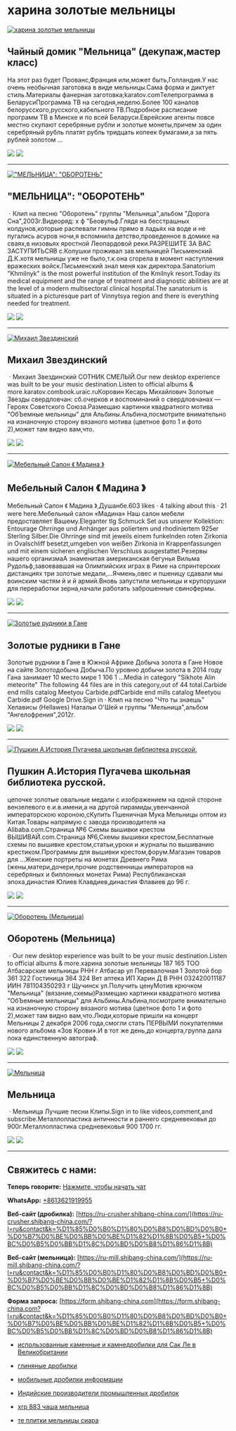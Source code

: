 # харина золотые мельницы

<a href="https://swt.shibang-china.com/?l=ru&img&k=%D1%85%D0%B0%D1%80%D0%B8%D0%BD%D0%B0+%D0%B7%D0%BE%D0%BB%D0%BE%D1%82%D1%8B%D0%B5+%D0%BC%D0%B5%D0%BB%D1%8C%D0%BD%D0%B8%D1%86%D1%8B" target="_blank">![харина золотые мельницы](http://static.shibang-china.com/all-800x300/346.jpg)</a>

## Чайный домик &quot;Мельница&quot; (декупаж,мастер класс)
На этот раз будет Прованс,Франция или,может быть,Голландия.У нас очень необычная заготовка в виде мельницы.Сама форма и диктует стиль.Материалы фанерная заготовка;karatov.comТелепрограмма в БеларусиПрограмма ТВ на сегодня,неделю.Более 100 каналов белорусского,русского,кабельного ТВ.Подробное расписание программ ТВ в Минске и по всей Беларуси.Еврейские агенты повсе местно скупают серебряные рубли и золотые монеты,причем за один серебряный рубль платят рубль тридцать копеек бумагами,а за пять рублей золотом …


<a href="https://whatsapp.shibangsoft.com/WhatsApp.php" target="_blank" title="WhatsApp">![](http://static.shibang-china.com/icon/whatsapp.png)</a> <a href="https://swt.shibang-china.com/?l=ru&icon&k=%D1%85%D0%B0%D1%80%D0%B8%D0%BD%D0%B0+%D0%B7%D0%BE%D0%BB%D0%BE%D1%82%D1%8B%D0%B5+%D0%BC%D0%B5%D0%BB%D1%8C%D0%BD%D0%B8%D1%86%D1%8B" target="_blank">![](http://static.shibang-china.com/icon/chat-ru.png)</a>

---

<a href="https://swt.shibang-china.com/?l=ru&img&k=%D1%85%D0%B0%D1%80%D0%B8%D0%BD%D0%B0+%D0%B7%D0%BE%D0%BB%D0%BE%D1%82%D1%8B%D0%B5+%D0%BC%D0%B5%D0%BB%D1%8C%D0%BD%D0%B8%D1%86%D1%8B" target="_blank">![&quot;МЕЛЬНИЦА&quot;: &quot;ОБОРОТЕНЬ&quot;](http://static.shibang-china.com/all-800x300/1397.jpg)</a>

## &quot;МЕЛЬНИЦА&quot;: &quot;ОБОРОТЕНЬ&quot;
&nbsp;&#0183;&#32;Клип на песню &quot;Оборотень&quot; группы &quot;Мельница&quot;,альбом &quot;Дорога Сна&quot;,2003г.Видеоряд: х ф &quot;Беовульф.Глядя на бесстрашных колдунов,которые распевали гимны прямо в ладьях на воде и не пугались асуров ночи,я вспомнила детство,проведенное в домике на сваях,в низовьях яростной Леопардовой реки.РАЗРЕШИТЕ ЗА ВАС ЗАСТУПИТЬСЯВ с.Колушки проживал зав.мельницей Письменский Д.К.хотя мельницы уже не было,т.к.она сгорела в момент наступления вражеских войск.Письменский знал меня как директора.Sanatorium &quot;Khmilnyk&quot; is the most powerful institution of the Kmilnyk resort.Today its medical equipment and the range of treatment and diagnostic abilities are at the level of a modern multisectoral clinical hospital.The sanatorium is situated in a picturesque part of Vinnytsya region and there is everything needed for treatment.


<a href="https://whatsapp.shibangsoft.com/WhatsApp.php" target="_blank" title="WhatsApp">![](http://static.shibang-china.com/icon/whatsapp.png)</a> <a href="https://swt.shibang-china.com/?l=ru&icon&k=%D1%85%D0%B0%D1%80%D0%B8%D0%BD%D0%B0+%D0%B7%D0%BE%D0%BB%D0%BE%D1%82%D1%8B%D0%B5+%D0%BC%D0%B5%D0%BB%D1%8C%D0%BD%D0%B8%D1%86%D1%8B" target="_blank">![](http://static.shibang-china.com/icon/chat-ru.png)</a>

---

<a href="https://swt.shibang-china.com/?l=ru&img&k=%D1%85%D0%B0%D1%80%D0%B8%D0%BD%D0%B0+%D0%B7%D0%BE%D0%BB%D0%BE%D1%82%D1%8B%D0%B5+%D0%BC%D0%B5%D0%BB%D1%8C%D0%BD%D0%B8%D1%86%D1%8B" target="_blank">![Михаил Звездинский](http://static.shibang-china.com/all-800x300/278.jpg)</a>

## Михаил Звездинский
&nbsp;&#0183;&#32;Михаил Звездинский СОТНИК СМЕЛЫЙ.Our new desktop experience was built to be your music destination.Listen to official albums &amp; more.karatov.combook.uraic.ruКоровин Кесарь Михайлович Золотые Звезды свердловчан: сб.очерков и воспоминаний о свердловчанах — Героях Советского Союза.Размещаю картинки квадратного мотива &quot;ОбЪемные мельницы&quot; для Альбины.Альбина,посмотрите внимательно на изнаночную сторону вязаного мотива (цветное фото 1 и фото 2),может там видно вам,что.


<a href="https://whatsapp.shibangsoft.com/WhatsApp.php" target="_blank" title="WhatsApp">![](http://static.shibang-china.com/icon/whatsapp.png)</a> <a href="https://swt.shibang-china.com/?l=ru&icon&k=%D1%85%D0%B0%D1%80%D0%B8%D0%BD%D0%B0+%D0%B7%D0%BE%D0%BB%D0%BE%D1%82%D1%8B%D0%B5+%D0%BC%D0%B5%D0%BB%D1%8C%D0%BD%D0%B8%D1%86%D1%8B" target="_blank">![](http://static.shibang-china.com/icon/chat-ru.png)</a>

---

<a href="https://swt.shibang-china.com/?l=ru&img&k=%D1%85%D0%B0%D1%80%D0%B8%D0%BD%D0%B0+%D0%B7%D0%BE%D0%BB%D0%BE%D1%82%D1%8B%D0%B5+%D0%BC%D0%B5%D0%BB%D1%8C%D0%BD%D0%B8%D1%86%D1%8B" target="_blank">![Мебельный Салон 《 Мадина 》](http://static.shibang-china.com/all-800x300/1188.jpg)</a>

## Мебельный Салон 《 Мадина 》
Мебельный Салон 《 Мадина 》,Душанбе.603 likes &#183; 4 talking about this &#183; 21 were here.Мебельный салон &#171;Мадина&#187; Наш салон мебели предоставляет Вашему.Eleganter tlg Schmuck Set aus unserer Kollektion: Entourage Ohrringe und Anh&#228;nger aus poliertem und rhodiniertem 925er Sterling Silber.Die Ohrringe sind mit jeweils einem funkelnden roten Zirkonia in Ovalschliff besetzt,umgeben von wei&#223;en Zirkonia in Krappenfassungen und mit einem sicheren englischen Verschluss ausgestattet.Резервы нашего организмаА знаменитая американская бегунья Вильма Рудольф,завоевавшая на Олимпийских играх в Риме на спринтерских дистанциях три золотые медали,…Ячмень,овес и пшеницу сдавали мы воинским частям й и й армий.Вновь запустили мельницы и крупорушки для переработки зерна,начали работать заброшенные свинофермы.


<a href="https://whatsapp.shibangsoft.com/WhatsApp.php" target="_blank" title="WhatsApp">![](http://static.shibang-china.com/icon/whatsapp.png)</a> <a href="https://swt.shibang-china.com/?l=ru&icon&k=%D1%85%D0%B0%D1%80%D0%B8%D0%BD%D0%B0+%D0%B7%D0%BE%D0%BB%D0%BE%D1%82%D1%8B%D0%B5+%D0%BC%D0%B5%D0%BB%D1%8C%D0%BD%D0%B8%D1%86%D1%8B" target="_blank">![](http://static.shibang-china.com/icon/chat-ru.png)</a>

---

<a href="https://swt.shibang-china.com/?l=ru&img&k=%D1%85%D0%B0%D1%80%D0%B8%D0%BD%D0%B0+%D0%B7%D0%BE%D0%BB%D0%BE%D1%82%D1%8B%D0%B5+%D0%BC%D0%B5%D0%BB%D1%8C%D0%BD%D0%B8%D1%86%D1%8B" target="_blank">![Золотые рудники в Гане](http://static.shibang-china.com/all-800x300/294.jpg)</a>

## Золотые рудники в Гане
Золотые рудники в Гане в Южной Африке Добыча золота в Гане Новое на сайте Золотодобыча Добыча.По уровню добычи золота в 2014 году Гана занимает 10 место мире 1 106 1 …Media in category &quot;Sikhote Alin meteorite&quot; The following 44 files are in this category,out of 44 total.Carbide end mills catalog Meetyou Carbide.pdfCarbide end mills catalog Meetyou Carbide.pdf Google Drive.Sign in&nbsp;&#0183;&#32;Клип на песню &quot;Что ты знаешь&quot; Хелависы (Hellawes) Натальи О'Шей и группы &quot;Мельница&quot;,альбом &quot;Ангелофрения&quot;,2012г.


<a href="https://whatsapp.shibangsoft.com/WhatsApp.php" target="_blank" title="WhatsApp">![](http://static.shibang-china.com/icon/whatsapp.png)</a> <a href="https://swt.shibang-china.com/?l=ru&icon&k=%D1%85%D0%B0%D1%80%D0%B8%D0%BD%D0%B0+%D0%B7%D0%BE%D0%BB%D0%BE%D1%82%D1%8B%D0%B5+%D0%BC%D0%B5%D0%BB%D1%8C%D0%BD%D0%B8%D1%86%D1%8B" target="_blank">![](http://static.shibang-china.com/icon/chat-ru.png)</a>

---

<a href="https://swt.shibang-china.com/?l=ru&img&k=%D1%85%D0%B0%D1%80%D0%B8%D0%BD%D0%B0+%D0%B7%D0%BE%D0%BB%D0%BE%D1%82%D1%8B%D0%B5+%D0%BC%D0%B5%D0%BB%D1%8C%D0%BD%D0%B8%D1%86%D1%8B" target="_blank">![Пушкин А.История Пугачева школьная библиотека русской.](http://static.shibang-china.com/all-800x300/439.jpg)</a>

## Пушкин А.История Пугачева школьная библиотека русской.
цепочке золотые овальные медали с изображением на одной стороне вензелевого е.и.в.имени,а на другой пирамиды,увенчанной императорскою короною,сКупить Пшеничная Мука Мельницы оптом из Китая.Товары напрямую с завода производителя на Alibaba.com.Страница №6 Схемы вышивки крестом ВЫШИВАЙ.com.Страница №6,Схемы вышивки крестом,Бесплатные схемы по вышивке крестом,статьи,уроки и журналы по вышиванию крестиком.Программы для вышивки крестом,форум.Магазин товаров для …Женские портреты на монетах Древнего Рима (жены,матери,дочери,прочие родственницы императоров на серебряных и биллонных монетах Рима) Республиканская эпоха,династия Юлиев Клавдиев,династия Флавиев до 96 г.


<a href="https://whatsapp.shibangsoft.com/WhatsApp.php" target="_blank" title="WhatsApp">![](http://static.shibang-china.com/icon/whatsapp.png)</a> <a href="https://swt.shibang-china.com/?l=ru&icon&k=%D1%85%D0%B0%D1%80%D0%B8%D0%BD%D0%B0+%D0%B7%D0%BE%D0%BB%D0%BE%D1%82%D1%8B%D0%B5+%D0%BC%D0%B5%D0%BB%D1%8C%D0%BD%D0%B8%D1%86%D1%8B" target="_blank">![](http://static.shibang-china.com/icon/chat-ru.png)</a>

---

<a href="https://swt.shibang-china.com/?l=ru&img&k=%D1%85%D0%B0%D1%80%D0%B8%D0%BD%D0%B0+%D0%B7%D0%BE%D0%BB%D0%BE%D1%82%D1%8B%D0%B5+%D0%BC%D0%B5%D0%BB%D1%8C%D0%BD%D0%B8%D1%86%D1%8B" target="_blank">![Оборотень (Мельница)](http://static.shibang-china.com/all-800x300/1338.jpg)</a>

## Оборотень (Мельница)
&nbsp;&#0183;&#32;Our new desktop experience was built to be your music destination.Listen to official albums &amp; more.харина золотые мельницы 187 165 ТОО Атбасарские мельницы РНН г Атбасар ул Перевалочная 1 Золотой бор 361 322 Гостиница 364 324 Вет аптека ИП Харин Д В РНН 032420011187 ИИН 781104350293 г Щучинск ул.Получить ценуМотив крючком &quot;Мельница&quot; (вязание,схемы)Размещаю картинки квадратного мотива &quot;ОбЪемные мельницы&quot; для Альбины.Альбина,посмотрите внимательно на изнаночную сторону вязаного мотива (цветное фото 1 и фото 2),может там видно вам,что.Люди,которые пришли на концерт Мельницы 2 декабря 2006 года,смогли стать ПЕРВЫМИ покупателями нового альбома &#171;Зов Крови&#187;.И в тот же день,до концерта,группа дала пока единственную автограф.


<a href="https://whatsapp.shibangsoft.com/WhatsApp.php" target="_blank" title="WhatsApp">![](http://static.shibang-china.com/icon/whatsapp.png)</a> <a href="https://swt.shibang-china.com/?l=ru&icon&k=%D1%85%D0%B0%D1%80%D0%B8%D0%BD%D0%B0+%D0%B7%D0%BE%D0%BB%D0%BE%D1%82%D1%8B%D0%B5+%D0%BC%D0%B5%D0%BB%D1%8C%D0%BD%D0%B8%D1%86%D1%8B" target="_blank">![](http://static.shibang-china.com/icon/chat-ru.png)</a>

---

<a href="https://swt.shibang-china.com/?l=ru&img&k=%D1%85%D0%B0%D1%80%D0%B8%D0%BD%D0%B0+%D0%B7%D0%BE%D0%BB%D0%BE%D1%82%D1%8B%D0%B5+%D0%BC%D0%B5%D0%BB%D1%8C%D0%BD%D0%B8%D1%86%D1%8B" target="_blank">![Мельница](http://static.shibang-china.com/all-800x300/474.jpg)</a>

## Мельница
&nbsp;&#0183;&#32;Мельница Лучшие песни Клипы.Sign in to like videos,comment,and subscribe.Металлопластика античности и раннего средневековья до 900г.Металлопластика средневековья 900 1700 гг.

<a href="https://whatsapp.shibangsoft.com/WhatsApp.php" target="_blank" title="WhatsApp">![](http://static.shibang-china.com/icon/whatsapp.png)</a> <a href="https://swt.shibang-china.com/?l=ru&icon&k=%D1%85%D0%B0%D1%80%D0%B8%D0%BD%D0%B0+%D0%B7%D0%BE%D0%BB%D0%BE%D1%82%D1%8B%D0%B5+%D0%BC%D0%B5%D0%BB%D1%8C%D0%BD%D0%B8%D1%86%D1%8B" target="_blank">![](http://static.shibang-china.com/icon/chat-ru.png)</a>

---
## Свяжитесь с нами:

**Теперь говорите:** [Нажмите, чтобы начать чат](https://swt.shibang-china.com?l=ru&contact&k=%D1%85%D0%B0%D1%80%D0%B8%D0%BD%D0%B0+%D0%B7%D0%BE%D0%BB%D0%BE%D1%82%D1%8B%D0%B5+%D0%BC%D0%B5%D0%BB%D1%8C%D0%BD%D0%B8%D1%86%D1%8B)

**WhatsApp:**  [+8613621919955](https://whatsapp.shibangsoft.com/WhatsApp.php)

**Веб-сайт (дробилка):** [https://ru-crusher.shibang-china.com/](https://ru-crusher.shibang-china.com/?l=ru&contact&k=%D1%85%D0%B0%D1%80%D0%B8%D0%BD%D0%B0+%D0%B7%D0%BE%D0%BB%D0%BE%D1%82%D1%8B%D0%B5+%D0%BC%D0%B5%D0%BB%D1%8C%D0%BD%D0%B8%D1%86%D1%8B)

**Веб-сайт (мельница):** [https://ru-mill.shibang-china.com/](https://ru-mill.shibang-china.com/?l=ru&contact&k=%D1%85%D0%B0%D1%80%D0%B8%D0%BD%D0%B0+%D0%B7%D0%BE%D0%BB%D0%BE%D1%82%D1%8B%D0%B5+%D0%BC%D0%B5%D0%BB%D1%8C%D0%BD%D0%B8%D1%86%D1%8B)

**Форма запроса:** [https://form.shibang-china.com](https://form.shibang-china.com?l=ru&contact&k=%D1%85%D0%B0%D1%80%D0%B8%D0%BD%D0%B0+%D0%B7%D0%BE%D0%BB%D0%BE%D1%82%D1%8B%D0%B5+%D0%BC%D0%B5%D0%BB%D1%8C%D0%BD%D0%B8%D1%86%D1%8B)

* [использованные каменные и камнедробилки для Сак Ле в Великобритании](../122/%D0%B8%D1%81%D0%BF%D0%BE%D0%BB%D1%8C%D0%B7%D0%BE%D0%B2%D0%B0%D0%BD%D0%BD%D1%8B%D0%B5%20%D0%BA%D0%B0%D0%BC%D0%B5%D0%BD%D0%BD%D1%8B%D0%B5%20%D0%B8%20%D0%BA%D0%B0%D0%BC%D0%BD%D0%B5%D0%B4%D1%80%D0%BE%D0%B1%D0%B8%D0%BB%D0%BA%D0%B8%20%D0%B4%D0%BB%D1%8F%20%D0%A1%D0%B0%D0%BA%20%D0%9B%D0%B5%20%D0%B2%20%D0%92%D0%B5%D0%BB%D0%B8%D0%BA%D0%BE%D0%B1%D1%80%D0%B8%D1%82%D0%B0%D0%BD%D0%B8%D0%B8.md)

* [глиняные дробилки](../125/%D0%B3%D0%BB%D0%B8%D0%BD%D1%8F%D0%BD%D1%8B%D0%B5%20%D0%B4%D1%80%D0%BE%D0%B1%D0%B8%D0%BB%D0%BA%D0%B8.md)

* [мобильные дробилки информации](../125/%D0%BC%D0%BE%D0%B1%D0%B8%D0%BB%D1%8C%D0%BD%D1%8B%D0%B5%20%D0%B4%D1%80%D0%BE%D0%B1%D0%B8%D0%BB%D0%BA%D0%B8%20%D0%B8%D0%BD%D1%84%D0%BE%D1%80%D0%BC%D0%B0%D1%86%D0%B8%D0%B8.md)

* [Индийские производители промышленных дробилок](../124/%D0%98%D0%BD%D0%B4%D0%B8%D0%B9%D1%81%D0%BA%D0%B8%D0%B5%20%D0%BF%D1%80%D0%BE%D0%B8%D0%B7%D0%B2%D0%BE%D0%B4%D0%B8%D1%82%D0%B5%D0%BB%D0%B8%20%D0%BF%D1%80%D0%BE%D0%BC%D1%8B%D1%88%D0%BB%D0%B5%D0%BD%D0%BD%D1%8B%D1%85%20%D0%B4%D1%80%D0%BE%D0%B1%D0%B8%D0%BB%D0%BE%D0%BA.md)

* [xrp 883 чаша мельница](../121/xrp%20883%20%D1%87%D0%B0%D1%88%D0%B0%20%D0%BC%D0%B5%D0%BB%D1%8C%D0%BD%D0%B8%D1%86%D0%B0.md)

* [те плитки мельницы сиара](../122/%D1%82%D0%B5%20%D0%BF%D0%BB%D0%B8%D1%82%D0%BA%D0%B8%20%D0%BC%D0%B5%D0%BB%D1%8C%D0%BD%D0%B8%D1%86%D1%8B%20%D1%81%D0%B8%D0%B0%D1%80%D0%B0.md)